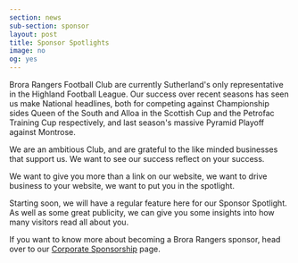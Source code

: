 ```yaml
---
section: news
sub-section: sponsor
layout: post
title: Sponsor Spotlights
image: no
og: yes
---
```

Brora Rangers Football Club are currently Sutherland's only representative in the Highland Football League. Our success over recent seasons has seen us make National headlines, both for competing against Championship sides Queen of the South and Alloa in the Scottish Cup and the Petrofac Training Cup respectively, and last season's massive Pyramid Playoff against Montrose.

We are an ambitious Club, and are grateful to the like minded businesses that support us. We want to see our success reflect on your success.

We want to give you more than a link on our website, we want to drive business to your website, we want to put you in the spotlight.

Starting soon, we will have a regular feature here for our Sponsor Spotlight. As well as some great publicity, we can give you some insights into how many visitors read all about you.

If you want to know more about becoming a Brora Rangers sponsor, head over to our [Corporate Sponsorship](/sponsorship/) page.